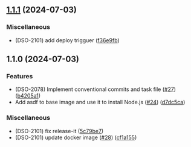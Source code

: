 

## [1.1.1](https://github.com/gbh-tech/lep-docker/compare/v1.1.0...v1.1.1) (2024-07-03)


### Miscellaneous

* (DSO-2101) add deploy trigguer ([f36e9fb](https://github.com/gbh-tech/lep-docker/commit/f36e9fbbabd6c6e4c5a8907d00f9eca8d6c1cefd))

## 1.1.0 (2024-07-03)


### Features

* (DSO-2078) Implement conventional commits and task file ([#27](https://github.com/gbh-tech/lep-docker/issues/27)) ([b4205a1](https://github.com/gbh-tech/lep-docker/commit/b4205a1c4803b628eb4dea614f6327d4d740984e))
* Add asdf to base image and use it to install Node.js ([#24](https://github.com/gbh-tech/lep-docker/issues/24)) ([d7dc5ca](https://github.com/gbh-tech/lep-docker/commit/d7dc5cace8ccf33b1870372e097c1489b704f6fe))


### Miscellaneous

* (DSO-2101) fix release-it ([5c79be7](https://github.com/gbh-tech/lep-docker/commit/5c79be7dd471605c73f7ed250a9ba334eda8531f))
* (DSO-2101) update docker image ([#28](https://github.com/gbh-tech/lep-docker/issues/28)) ([cf1a155](https://github.com/gbh-tech/lep-docker/commit/cf1a155bace7f3d9028700930d386e74afeeab81))
